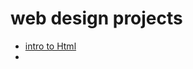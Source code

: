 # web design projects

<ul>
<li><a href="intro_Html/index.html" target="_blank">intro to Html</a><li>
</ul>

